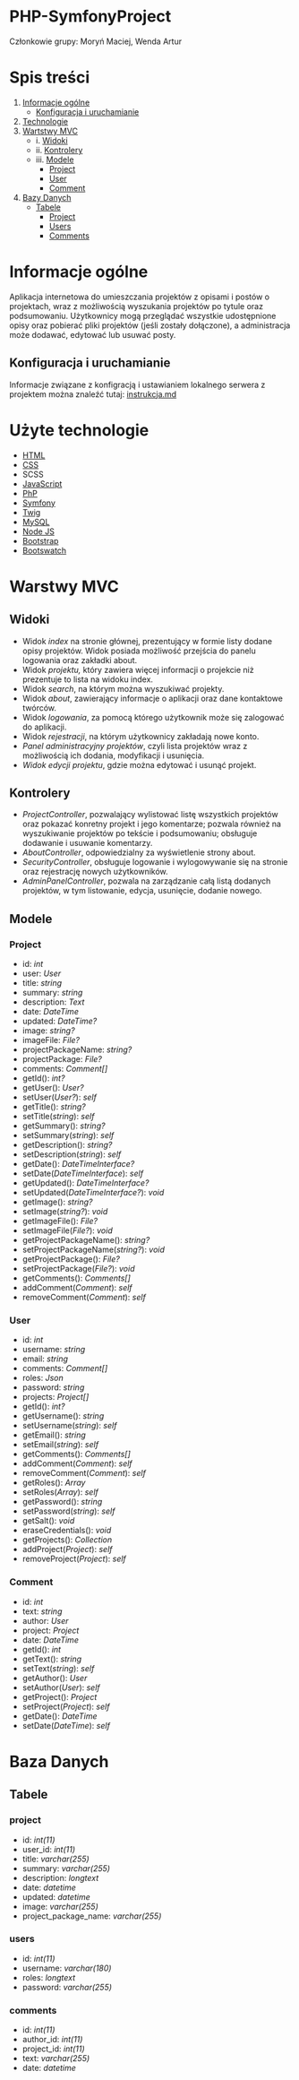 # PHP-SymfonyProject
Członkowie grupy: Moryń Maciej, Wenda Artur

# Spis treści
1. [Informacje ogólne](#informacje-ogólne)
    * [Konfiguracja i uruchamianie](#konfiguracja-i-uruchamianie)
2. [Technologie](#użyte-technologie)
3. [Wartstwy MVC](#warstwy-mvc)
	* i. [Widoki](#widoki)
	* ii. [Kontrolery](#kontrolery)
	* iii. [Modele](#modele)
		+ [Project](#project)
		+ [User](#user)
		+ [Comment](#comment)
4. [Bazy Danych](#baza-danych)
	* [Tabele](#tabele)
		+ [Project](#project)
		+ [Users](#users)
		+ [Comments](#comments)

# Informacje ogólne
Aplikacja internetowa do umieszczania projektów z opisami i postów o projektach, wraz z możliwością wyszukania projektów po tytule oraz podsumowaniu.
Użytkownicy mogą przeglądać wszystkie udostępnione opisy oraz pobierać pliki projektów (jeśli zostały dołączone), a administracja może dodawać, edytować lub usuwać posty.

## Konfiguracja i uruchamianie
Informacje związane z konfigracją i ustawianiem lokalnego serwera z projektem można znaleźć tutaj: [instrukcja.md](/Konfiguracja/instrukcja.md)

# Użyte technologie
- [HTML](https://www.w3schools.com/html/)
- [CSS](https://www.w3schools.com/css/)
- SCSS
- [JavaScript](https://www.w3schools.com/js/)
- [PhP](https://www.php.net/)
- [Symfony](https://symfony.com/)
- [Twig](https://twig.symfony.com/)
- [MySQL](https://www.mysql.com/)
- [Node JS](https://nodejs.org/en/)
- [Bootstrap](https://getbootstrap.com/)
- [Bootswatch](https://bootswatch.com/)

# Warstwy MVC

## Widoki
* 	Widok _index_ na stronie głównej, prezentujący w formie listy dodane opisy projektów. Widok posiada możliwość przejścia do panelu logowania oraz zakładki about.
*	Widok _projektu,_ który zawiera więcej informacji o projekcie niż prezentuje to lista na widoku index.
*	Widok _search_, na którym można wyszukiwać projekty.
*	Widok _about_, zawierający informacje o aplikacji oraz dane kontaktowe twórców.
*	Widok _logowania_, za pomocą którego użytkownik może się zalogować do aplikacji.
*	Widok _rejestracji_, na którym użytkownicy zakładają nowe konto.
*	_Panel administracyjny projektów_, czyli lista projektów wraz z możliwością ich dodania, modyfikacji i usunięcia.
*	_Widok edycji projektu_, gdzie można edytować i usunąć projekt.
	
## Kontrolery
* 	_ProjectController_, pozwalający wylistować listę wszystkich projektów oraz pokazać konretny projekt i jego komentarze; pozwala również na wyszukiwanie projektów po tekście i podsumowaniu; obsługuje dodawanie i usuwanie komentarzy.
*	_AboutController_, odpowiedzialny za wyświetlenie strony about.
*	_SecurityController_, obsługuje logowanie i wylogowywanie się na stronie oraz rejestrację nowych użytkowników.
*	_AdminPanelController_, pozwala na zarządzanie całą listą dodanych projektów, w tym listowanie, edycja, usunięcie, dodanie nowego.

## Modele

### Project
*	id: _int_
*	user: _User_
*	title: _string_
*	summary: _string_
*	description: _Text_
*	date: _DateTime_
*	updated: _DateTime?_
*	image: _string?_
*	imageFile: _File?_
*	projectPackageName: _string?_
*	projectPackage: _File?_
*	comments: _Comment[]_
*	getId(): _int?_
*	getUser(): _User?_
*	setUser(_User?_): _self_
*	getTitle(): _string?_
*	setTitle(_string_): _self_
*	getSummary(): _string?_
*	setSummary(_string_): _self_
*	getDescription(): _string?_
*	setDescription(_string_): _self_
*	getDate(): _DateTimeInterface?_
*	setDate(_DateTimeInterface_): _self_
*	getUpdated(): _DateTimeInterface?_
*	setUpdated(_DateTimeInterface?_): _void_
*	getImage(): _string?_
*	setImage(_string?_): _void_
*	getImageFile(): _File?_
*	setImageFile(_File?_): _void_
*	getProjectPackageName(): _string?_
*	setProjectPackageName(_string?_): _void_
*	getProjectPackage(): _File?_
*	setProjectPackage(_File?_): _void_
*	getComments(): _Comments[]_
*	addComment(_Comment_): _self_
*	removeComment(_Comment_): _self_

### User
*	id: _int_
*	username: _string_
*	email: _string_
*	comments: _Comment[]_
*	roles: _Json_
*	password: _string_
*	projects: _Project[]_
*	getId(): _int?_
*	getUsername(): _string_
*	setUsername(_string_): _self_
*	getEmail(): _string_
*	setEmail(_string_): _self_
*	getComments(): _Comments[]_
*	addComment(_Comment_): _self_
*	removeComment(_Comment_): _self_
*	getRoles(): _Array_
*	setRoles(_Array_): _self_
*	getPassword(): _string_
*	setPassword(_string_): _self_
*	getSalt(): _void_
*	eraseCredentials(): _void_
*	getProjects(): _Collection_
*	addProject(_Project_): _self_
*	removeProject(_Project_): _self_

### Comment
*	id: _int_
*	text: _string_
*	author: _User_
*	project: _Project_
*	date: _DateTime_
*	getId(): _int_
*	getText(): _string_
*	setText(_string_): _self_
*	getAuthor(): _User_
*	setAuthor(_User_): _self_
*	getProject(): _Project_
*	setProject(_Project_): _self_
*	getDate(): _DateTime_
*	setDate(_DateTime_): _self_

# Baza Danych
## Tabele

### project
*	id: _int(11)_
*	user_id: _int(11)_
*	title: _varchar(255)_
*	summary: _varchar(255)_
*	description: _longtext_
*	date: _datetime_
*	updated: _datetime_
*	image: _varchar(255)_
*	project_package_name: _varchar(255)_

### users
*	id: _int(11)_
*	username: _varchar(180)_
*	roles: _longtext_
*	password: _varchar(255)_

### comments
*	id: _int(11)_
*	author_id: _int(11)_
*	project_id: _int(11)_
*	text: _varchar(255)_
*	date: _datetime_
